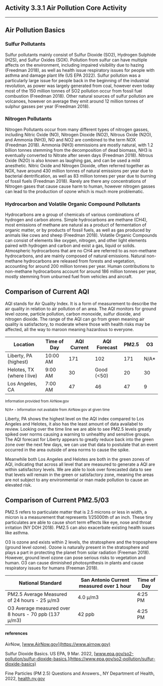 ## Activity 3.3.1 Air Pollution Core Activity

---

## Air Pollution Basics

### Sulfur Pollutants

Sulfur pollutants mainly consist of Sulfur Dioxide (SO2), Hydrogen Sulphide (H2S), and Sulfur Oxides (SOX). 
Pollution from sulfur can have multiple affects on the environment, including impaired visibility due to hazing (Freedman 2018), 
as well as health issue respiratory issues for people with asthma and damage plant life (US EPA 2022).
Sulfur pollution was a particularly large issue for people back in the beginning of the industrial revolution, as power was
largely generated from coal, however even today most of the 150 million tonnes of SO2 pollution occur from fossil fuel combustion (Freedman 2018).
Other natural sources of sulfur pollution are volcanoes, however on average they emit around 12 million tonnes of sulphur gasses
per year (Freedman 2018).

### Nitrogen Pollutants

Nitrogen Pollutants occur from many different types of nitrogen gasses, including Nitric Oxide (NO), Nitrogen Dioxide (NO2), 
Nitrous Oxide (N2O), and Ammonia (NH3), NO and NO2 are combined to the term NOX (Freedman 2018).
Ammonia (NH3) emmissions are mostly natural, with 1.2 billion tonnes stemming from the decomposition of dead biomass, NH3 is
eventually converted to Nitrate after seven days (Freedman 2018).
Nitrous Oxide (N2O) is also known as laughing gas, and can be used a mild anesthetic. 
Nitric Oxide and Nitrogen Dioxide, often referred together as NOX, have around 430 million tonnes of natural emissions per year
due to bacterial dentrification, as well as 83 million tonnes per year due to burning of fossil fuels (Freedman 2018).
Rarely are there any concentrations of Nitrogen gases that cause cause harm to human, however nitrogen gasses can lead to the 
production of ozone which is much more problematic. 

### Hydrocarbon and Volatile Organic Compound Pollutants

Hydrocarbons are a group of chemicals of various combinations of hydrogen and carbon atoms. 
Simple hydrocarbons are methane (CH4), most emissions of methane are natural as a product of fermentation of organic matter, or 
by products of fossil fuels, as well as gas produced by animals like cows and sheep (Freedman 2018). 
Volatile Organic Compounds can consist of elements like oxygen, nitrogen, and other light elements paired with hydrogen and carbon
and exist a gas, liquid or solids.
Atmospheric hydrocarbons that are no CH4 are referred to as non-methane hydrocarbons, and are mainly composed of natural emissions.
Natural non-methane hydrocarbons are released from forests and vegetation, accounting for around 200 million tonnes per year.
Human contributions to non-methane hydrocarbons account for around 186 million tonnes per year, mostly stemming from unburned fuel
from vehicles and aircraft. 

## Comparison of Current AQI

AQI stands for Air Quality Index. It is a form of measurement to describe the air quality in relation to air pollution of an area.
The AQI monitors for ground level ozone, particle pollution, carbon monoxide, sulfur dioxide, and nitrogen dioxide. 
The range of the AQI can go from green meaning air quality is satisfactory, to moderate where those with health risks may be affected,
all the way to maroon meaning hazardous to everyone.

| Location | Time of Day | AQI Current | AQI Forecast | PM2.5 | O3 |
|---|---|---|---|---|---|
Liberty, PA (highest) | 10:00 AM | 171 | 102 | 171 | N/A\* |
Helotes, TX (where I live) | 9:00 AM | 30 | Good (<50) | 20 | 30 |
Los Angeles, CA | 7:00 AM | 47 | 46 | 47 | 9 |

<sup>Information provided from AirNow.gov</sup>

<sup>N/A\* - Information not available from AirNow.gov at given time</sup>

Liberty, PA shows the highest level on the AQI index compared to Los Angeles and Helotes, it also has the least amount of data availabel
to review.
Looking over the time line we are able to see PM2.5 levels greatly spiked over norms causing a warning to unhealthy and sensitive groups.
The AQI forecast for Liberty appears to greatly reduce back into the green zone over the next few days, we can use that data to
postulate that an event occurred in the area outside of area norms to cause the spike. 

Meanwhile both Los Angeles and Helotes are both in the green zones of AQI, indicating that across all level that are measured to
generate a AQI are within satisfactory levels. 
We are able to look over forecasted data to see that levels will remain in the green or satisfactory zone, meaning the areas are not
subject to any environmental or man made pollution to cause an elevated risk.

## Comparison of Current PM2.5/03

PM2.5 refers to particulate matter that is 2.5 microns or less in width, a micron is a measurement that represents 1/25000th of an inch.
These tiny particulates are able to cause short term effects like eye, nose and throat irritation (NY DOH 2018). 
PM2.5 can also exacerbate existing health issues like asthma.

O3 is ozone and exists within 2 levels, the stratosphere and the troposphere (ground level ozone).
Ozone is naturally present in the stratosphere and plays a part in protecting the planet from solar radiation (Freeman 2018).
However, ground level ozone can pose serious risks to vegetation and human.
O3 can cause diminished photosynthesis in plants and cause respiratory issues for humans (Freeman 2018). 


|National Standard | San Antonio Current measured over 1 hour | Time of Day |
|---|---|---|
PM2.5 Average Measured of 24 hours - 25 &mu;/m3 | 4.0 &mu;/m3 | 4:25 PM |
O3 Average measured over 8 hours - 70 ppb (137 &mu;/m3) | 42 ppb | 4:25 PM |

#### references
AirNow, [www.AirNow.gov](https://www.airnow.gov)

Sulfur Dioxide Basics. US EPA, 9 Mar. 2022, [www.epa.gov/so2-pollution/sulfur-dioxide-basics.](https://www.epa.gov/so2-pollution/sulfur-dioxide-basics)

Fine Particles (PM 2.5) Questions and Answers., NY Department of Health, 2022, [health.ny.gov](www.health.ny.gov/environmental/indoors/air/pmq_a.htm)

